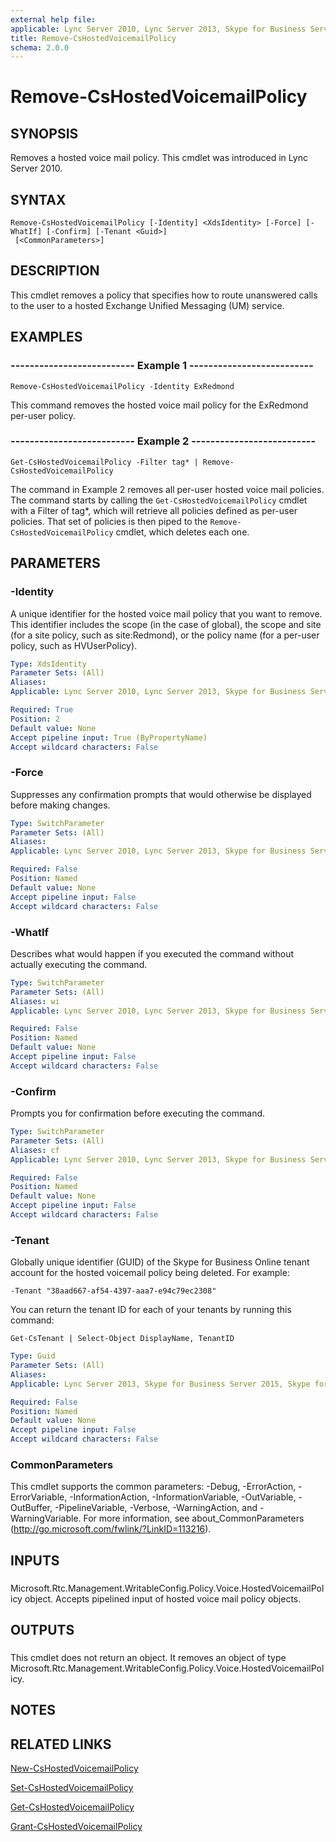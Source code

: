 ```yaml
---
external help file: 
applicable: Lync Server 2010, Lync Server 2013, Skype for Business Server 2015, Skype for Business Server 2019
title: Remove-CsHostedVoicemailPolicy
schema: 2.0.0
---
```


# Remove-CsHostedVoicemailPolicy

## SYNOPSIS
Removes a hosted voice mail policy.
This cmdlet was introduced in Lync Server 2010.


## SYNTAX

```
Remove-CsHostedVoicemailPolicy [-Identity] <XdsIdentity> [-Force] [-WhatIf] [-Confirm] [-Tenant <Guid>]
 [<CommonParameters>]
```

## DESCRIPTION
This cmdlet removes a policy that specifies how to route unanswered calls to the user to a hosted Exchange Unified Messaging (UM) service.


## EXAMPLES

### -------------------------- Example 1 --------------------------
```
Remove-CsHostedVoicemailPolicy -Identity ExRedmond
```

This command removes the hosted voice mail policy for the ExRedmond per-user policy.


### -------------------------- Example 2 --------------------------
```
Get-CsHostedVoicemailPolicy -Filter tag* | Remove-CsHostedVoicemailPolicy
```

The command in Example 2 removes all per-user hosted voice mail policies.
The command starts by calling the `Get-CsHostedVoicemailPolicy` cmdlet with a Filter of tag*, which will retrieve all policies defined as per-user policies.
That set of policies is then piped to the `Remove-CsHostedVoicemailPolicy` cmdlet, which deletes each one.


## PARAMETERS

### -Identity
A unique identifier for the hosted voice mail policy that you want to remove.
This identifier includes the scope (in the case of global), the scope and site (for a site policy, such as site:Redmond), or the policy name (for a per-user policy, such as HVUserPolicy).

```yaml
Type: XdsIdentity
Parameter Sets: (All)
Aliases: 
Applicable: Lync Server 2010, Lync Server 2013, Skype for Business Server 2015, Skype for Business Server 2019

Required: True
Position: 2
Default value: None
Accept pipeline input: True (ByPropertyName)
Accept wildcard characters: False
```

### -Force
Suppresses any confirmation prompts that would otherwise be displayed before making changes.

```yaml
Type: SwitchParameter
Parameter Sets: (All)
Aliases: 
Applicable: Lync Server 2010, Lync Server 2013, Skype for Business Server 2015, Skype for Business Server 2019

Required: False
Position: Named
Default value: None
Accept pipeline input: False
Accept wildcard characters: False
```

### -WhatIf
Describes what would happen if you executed the command without actually executing the command.

```yaml
Type: SwitchParameter
Parameter Sets: (All)
Aliases: wi
Applicable: Lync Server 2010, Lync Server 2013, Skype for Business Server 2015, Skype for Business Server 2019

Required: False
Position: Named
Default value: None
Accept pipeline input: False
Accept wildcard characters: False
```

### -Confirm
Prompts you for confirmation before executing the command.

```yaml
Type: SwitchParameter
Parameter Sets: (All)
Aliases: cf
Applicable: Lync Server 2010, Lync Server 2013, Skype for Business Server 2015, Skype for Business Server 2019

Required: False
Position: Named
Default value: None
Accept pipeline input: False
Accept wildcard characters: False
```

### -Tenant
Globally unique identifier (GUID) of the Skype for Business Online tenant account for the hosted voicemail policy being deleted.
For example:

`-Tenant "38aad667-af54-4397-aaa7-e94c79ec2308"`

You can return the tenant ID for each of your tenants by running this command:

`Get-CsTenant | Select-Object DisplayName, TenantID`


```yaml
Type: Guid
Parameter Sets: (All)
Aliases: 
Applicable: Lync Server 2013, Skype for Business Server 2015, Skype for Business Server 2019

Required: False
Position: Named
Default value: None
Accept pipeline input: False
Accept wildcard characters: False
```

### CommonParameters
This cmdlet supports the common parameters: -Debug, -ErrorAction, -ErrorVariable, -InformationAction, -InformationVariable, -OutVariable, -OutBuffer, -PipelineVariable, -Verbose, -WarningAction, and -WarningVariable. For more information, see about_CommonParameters (http://go.microsoft.com/fwlink/?LinkID=113216).

## INPUTS

###  
Microsoft.Rtc.Management.WritableConfig.Policy.Voice.HostedVoicemailPolicy object.
Accepts pipelined input of hosted voice mail policy objects.

## OUTPUTS

###  
This cmdlet does not return an object.
It removes an object of type Microsoft.Rtc.Management.WritableConfig.Policy.Voice.HostedVoicemailPolicy.

## NOTES

## RELATED LINKS

[New-CsHostedVoicemailPolicy](New-CsHostedVoicemailPolicy.md)

[Set-CsHostedVoicemailPolicy](Set-CsHostedVoicemailPolicy.md)

[Get-CsHostedVoicemailPolicy](Get-CsHostedVoicemailPolicy.md)

[Grant-CsHostedVoicemailPolicy](Grant-CsHostedVoicemailPolicy.md)

